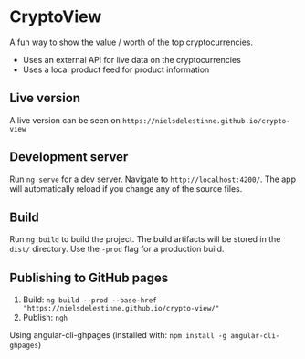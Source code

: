 # CryptoView

A fun way to show the value / worth of the top cryptocurrencies.
- Uses an external API for live data on the cryptocurrencies
- Uses a local product feed for product information 

## Live version

A live version can be seen on `https://nielsdelestinne.github.io/crypto-view`

## Development server

Run `ng serve` for a dev server. Navigate to `http://localhost:4200/`. The app will automatically reload if you change any of the source files.

## Build

Run `ng build` to build the project. The build artifacts will be stored in the `dist/` directory. Use the `-prod` flag for a production build.

## Publishing to GitHub pages

1. Build: `ng build --prod --base-href "https://nielsdelestinne.github.io/crypto-view/"`
2. Publish: `ngh`

Using angular-cli-ghpages (installed with: `npm install -g angular-cli-ghpages`)
